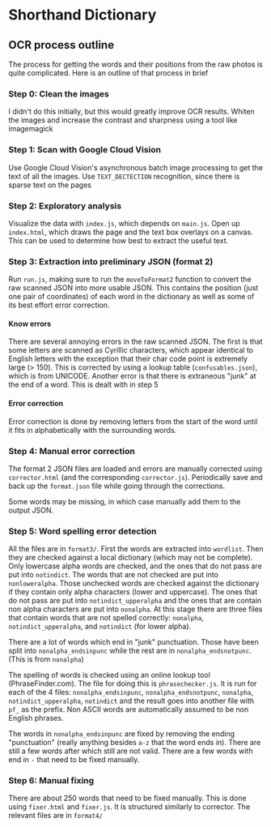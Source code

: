 # Shorthand Dictionary

## OCR process outline

The process for getting the words and their positions from the raw photos is
quite complicated. Here is an outline of that process in brief

### Step 0: Clean the images

I didn't do this initially, but this would greatly improve OCR results. Whiten
the images and increase the contrast and sharpness using a tool like imagemagick

### Step 1: Scan with Google Cloud Vision

Use Google Cloud Vision's asynchronous batch image processing to get the text of
all the images. Use `TEXT_DECTECTION` recognition, since there is sparse text on
the pages

### Step 2: Exploratory analysis

Visualize the data with `index.js`, which depends on `main.js`. Open up
`index.html`, which draws the page and the text box overlays on a canvas. This
can be used to determine how best to extract the useful text.

### Step 3: Extraction into preliminary JSON (format 2)

Run `run.js`, making sure to run the `moveToFormat2` function to convert the
raw scanned JSON into more usable JSON. This contains the position (just one
pair of coordinates) of each word in the dictionary as well as some of its best
effort error correction.

#### Know errors

There are several annoying errors in the raw scanned JSON. The first is that
some letters are scanned as Cyrillic characters, which appear identical to
English letters with the exception that their char code point is extremely large
(> 150). This is corrected by using a lookup table (`confusables.json`), which
is from UNICODE. Another error is that there is extraneous "junk" at the end of
a word. This is dealt with in step 5

#### Error correction

Error correction is done by removing letters from the start of the word until it
fits in alphabetically with the surrounding words.

### Step 4: Manual error correction

The format 2 JSON files are loaded and errors are manually corrected using
`corrector.html` (and the corresponding `corrector.js`). Periodically save and
back up the `format.json` file while going through the corrections.

Some words may be missing, in which case manually add them to the output JSON.

### Step 5: Word spelling error detection

All the files are in `format3/`. First the words are extracted into `wordlist`.
Then they are checked against a local dictionary (which may not be complete).
Only lowercase alpha words are checked, and the ones that do not pass are put
into `notindict`. The words that are not checked are put into `nonloweralpha`.
Those unchecked words are checked against the dictionary if they contain only
alpha characters (lower and uppercase). The ones that do not pass are put into
`notindict_upperalpha` and the ones that are contain non alpha characters are
put into `nonalpha`. At this stage there are three files that contain words that
are not spelled correctly: `nonalpha`, `notindict_upperalpha`, and `notindict`
(for lower alpha).

There are a lot of words which end in "junk" punctuation. Those have been split
into `nonalpha_endsinpunc` while the rest are in `nonalpha_endsnotpunc`. (This
is from `nonalpha`)

The spelling of words is checked using an online lookup tool (PhraseFinder.com).
The file for doing this is `phrasechecker.js`. It is run for each of the 4
files: `nonalpha_endsinpunc`, `nonalpha_endsnotpunc`, `nonalpha`,
`notindict_upperalpha`, `notindict` and the result goes into another file with
`pf_` as the prefix. Non ASCII words are automatically assumed to be non English
phrases.

The words in `nonalpha_endsinpunc` are fixed by removing the ending
"punctuation" (really anything besides `a-z` that the word ends in). There are
still a few words after which still are not valid. There are a few words with
end in `-` that need to be fixed manually.

### Step 6: Manual fixing

There are about 250 words that need to be fixed manually. This is done using
`fixer.html` and `fixer.js`. It is structured similarly to corrector. The
relevant files are in `format4/`
